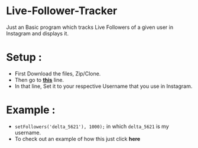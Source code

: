 # Live-Follower-Tracker

Just an Basic program which tracks Live Followers of a given user in Instagram and displays it.

# Setup :
* First Download the files, Zip/Clone.
* Then go to **[this](https://github.com/DeltaCoderr/live-follower-tracker/blob/c0a2322c44d84f4049ac4008e8aace40dacd2c78/script.js#L15)** line.
* In that line, Set it to your respective Username that you use in Instagram. 

# Example :
* ``setFollowers('delta_5621'), 1000);`` in which ``delta_5621`` is my username.
* To check out an example of how this just click **here**
